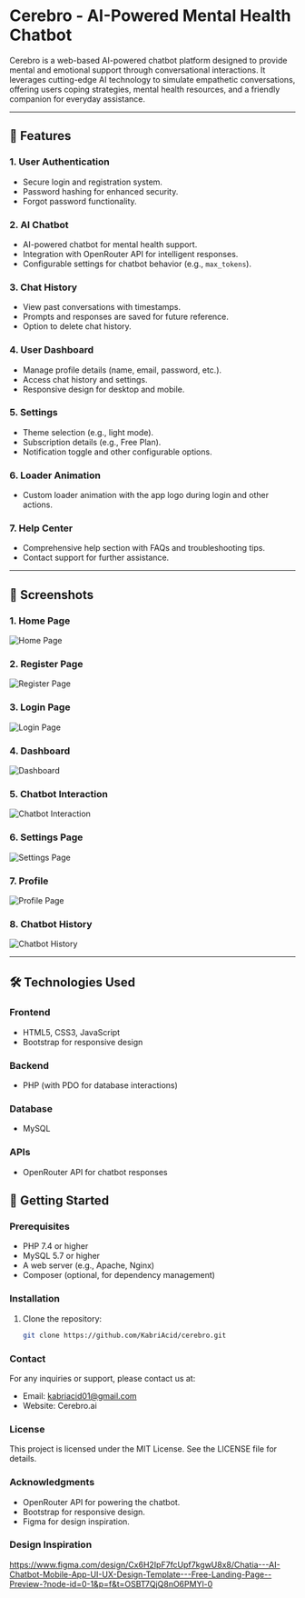 # Cerebro - AI-Powered Mental Health Chatbot

Cerebro is a web-based AI-powered chatbot platform designed to provide mental and emotional support through conversational interactions. It leverages cutting-edge AI technology to simulate empathetic conversations, offering users coping strategies, mental health resources, and a friendly companion for everyday assistance.

---

## 🌟 Features

### 1. **User Authentication**
- Secure login and registration system.
- Password hashing for enhanced security.
- Forgot password functionality.

### 2. **AI Chatbot**
- AI-powered chatbot for mental health support.
- Integration with OpenRouter API for intelligent responses.
- Configurable settings for chatbot behavior (e.g., `max_tokens`).

### 3. **Chat History**
- View past conversations with timestamps.
- Prompts and responses are saved for future reference.
- Option to delete chat history.

### 4. **User Dashboard**
- Manage profile details (name, email, password, etc.).
- Access chat history and settings.
- Responsive design for desktop and mobile.

### 5. **Settings**
- Theme selection (e.g., light mode).
- Subscription details (e.g., Free Plan).
- Notification toggle and other configurable options.

### 6. **Loader Animation**
- Custom loader animation with the app logo during login and other actions.

### 7. **Help Center**
- Comprehensive help section with FAQs and troubleshooting tips.
- Contact support for further assistance.

---

## 📸 Screenshots

### 1. **Home Page**
![Home Page](../screens/index.png)

### 2. **Register Page**
![Register Page](screens/register.png)

### 3. **Login Page**
![Login Page](screens/login.png)

### 4. **Dashboard**
![Dashboard](screens/dashboard.png)

### 5. **Chatbot Interaction**
![Chatbot Interaction](screens/chat.png)

### 6. **Settings Page**
![Settings Page](screens/settings.png)

### 7. **Profile**
![Profile Page](screens/profile.png)

### 8. **Chatbot History**
![Chatbot History](screens/chat-history.png)

---

## 🛠️ Technologies Used

### **Frontend**
- HTML5, CSS3, JavaScript
- Bootstrap for responsive design

### **Backend**
- PHP (with PDO for database interactions)

### **Database**
- MySQL

### **APIs**
- OpenRouter API for chatbot responses


## 🚀 Getting Started

### Prerequisites
- PHP 7.4 or higher
- MySQL 5.7 or higher
- A web server (e.g., Apache, Nginx)
- Composer (optional, for dependency management)

### Installation

1. Clone the repository:
   ```bash
   git clone https://github.com/KabriAcid/cerebro.git

### Contact
For any inquiries or support, please contact us at:
  - Email: kabriacid01@gmail.com
  - Website: Cerebro.ai

### License
This project is licensed under the MIT License. See the LICENSE file for details.


### Acknowledgments
 - OpenRouter API for powering the chatbot.
 - Bootstrap for responsive design.
 - Figma for design inspiration.

### Design Inspiration
https://www.figma.com/design/Cx6H2IpF7fcUpf7kgwU8x8/Chatia---AI-Chatbot-Mobile-App-UI-UX-Design-Template---Free-Landing-Page--Preview-?node-id=0-1&p=f&t=OSBT7QjQ8nO6PMYl-0
